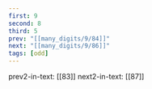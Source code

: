 ```yaml
---
first: 9
second: 8
third: 5
prev: "[[many_digits/9/84]]"
next: "[[many_digits/9/86]]"
tags: [odd]
---
```

prev2-in-text: [[83]]
next2-in-text: [[87]]
